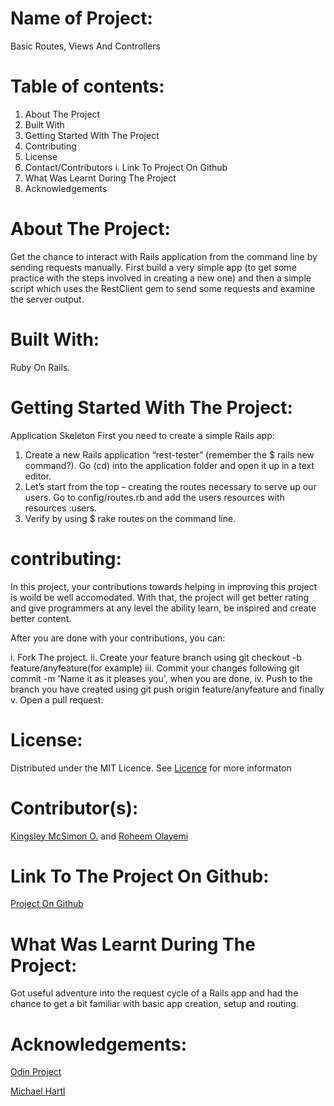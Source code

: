 # Name of Project: 

Basic Routes, Views And Controllers

# Table of contents:

1. About The Project
2. Built With
3. Getting Started With The Project
4. Contributing
5. License
6. Contact/Contributors
  i. Link To Project On Github
7. What Was Learnt During The Project  
8. Acknowledgements

# About The Project:

Get the chance to interact with Rails application from the command line by sending requests manually. First build a very simple app (to get some practice with the steps involved in creating a new one) and then a simple script which uses the RestClient gem to send some requests and examine the server output.

# Built With:

Ruby On Rails.

# Getting Started With The Project:

Application Skeleton
First you need to create a simple Rails app:

1. Create a new Rails application “rest-tester” (remember the $ rails new command?). Go (cd) into the application folder and open it up in a text editor.
2. Let’s start from the top – creating the routes necessary to serve up our users. Go to config/routes.rb and add the users resources with resources :users.
3. Verify by using $ rake routes on the command line.

# contributing:

In this project, your contributions towards helping in improving this project is woild be well accomodated. With that, the project will get better rating and give programmers at any level the ability learn, be inspired and create better content.

After you are done with your contributions, you can: 

i.   Fork The project.
ii.  Create your feature branch using git checkout -b feature/anyfeature(for example)
iii. Commit your changes following git commit -m 'Name it as it pleases you', when you are done,
iv.  Push to the branch you have created using git push origin feature/anyfeature and finally
v.   Open a pull request.

# License:

Distributed under the MIT Licence. See [Licence](https://opensource.org/licenses/MIT) for more informaton

# Contributor(s):

[Kingsley McSimon O.](https://github.com/KingsleyMcSimon) and
[Roheem Olayemi](https://github.com/Tekcoder)

# Link To The Project On Github:

[Project On Github](https://github.com/KingsleyMcSimon/Basic-Routes-Views-And-Controllers)

# What Was Learnt During The Project:

Got useful adventure into the request cycle of a Rails app and had the chance to get a bit familiar with basic app creation, setup and routing.

# Acknowledgements:

[Odin Project](https://www.theodinproject.com/courses/ruby-on-rails/lessons/basic-routes-views-and-controllers)

[Michael Hartl](https://www.learnenough.com/ruby-on-rails-4th-edition-tutorial/filling_in_the_layout)
